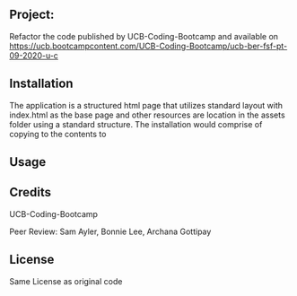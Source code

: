 ## Project:
Refactor the code published by UCB-Coding-Bootcamp
and available on https://ucb.bootcampcontent.com/UCB-Coding-Bootcamp/ucb-ber-fsf-pt-09-2020-u-c

## Installation
The application is a structured html page that utilizes standard layout with index.html as the base page and other resources are location in the assets folder using a standard structure. The installation would comprise of copying to the contents to 

## Usage


## Credits
UCB-Coding-Bootcamp

Peer Review: Sam Ayler, Bonnie Lee, Archana Gottipay

## License
Same License as original code